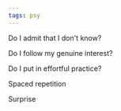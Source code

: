 ```yaml
---
tags: psy
---
```


Do I admit that I don't know?

Do I follow my genuine interest?

Do I put in effortful practice? 

Spaced repetition

Surprise 